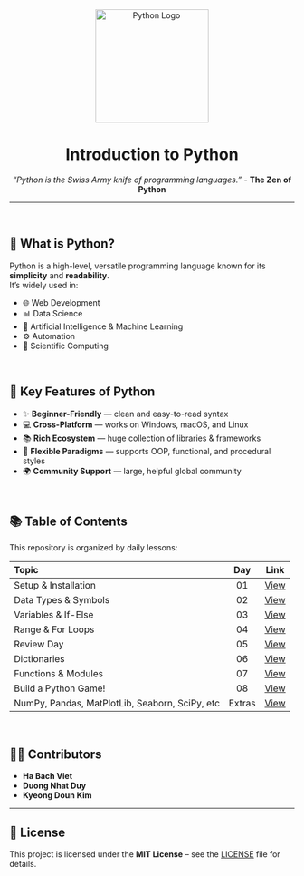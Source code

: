<div align="center">
  <img src="https://upload.wikimedia.org/wikipedia/commons/c/c3/Python-logo-notext.svg" alt="Python Logo" width="200">
  
  # Introduction to Python
*“Python is the Swiss Army knife of programming languages.”* - **The Zen of Python**
</div>

---

<br>

## 📌 What is Python?
Python is a high-level, versatile programming language known for its **simplicity** and **readability**.  
It’s widely used in:
- 🌐 Web Development  
- 📊 Data Science  
- 🤖 Artificial Intelligence & Machine Learning  
- ⚙️ Automation  
- 🧪 Scientific Computing

<br>

## 🧩 Key Features of Python
- ✨ **Beginner-Friendly** — clean and easy-to-read syntax  
- 💻 **Cross-Platform** — works on Windows, macOS, and Linux  
- 📚 **Rich Ecosystem** — huge collection of libraries & frameworks  
- 🔄 **Flexible Paradigms** — supports OOP, functional, and procedural styles  
- 🌍 **Community Support** — large, helpful global community

<br>

## 📚 Table of Contents
This repository is organized by daily lessons:

| Topic | Day | Link |
| :---- | :-: | :---: |
| Setup & Installation | 01 | [View](https://github.com/viethaa/intro-to-python/tree/main/Day%2001) |
| Data Types & Symbols | 02 | [View](https://github.com/viethaa/intro-to-python/tree/main/Day%2002) |
| Variables & If-Else | 03 | [View](https://github.com/viethaa/intro-to-python/tree/main/Day%2003) |
| Range & For Loops | 04 | [View](https://github.com/viethaa/intro-to-python/tree/main/Day%2004) |
| Review Day | 05 | [View](https://github.com/viethaa/intro-to-python/tree/main/Day%2005) |
| Dictionaries | 06 | [View](https://github.com/viethaa/intro-to-python/tree/main/Day%2006) |
| Functions & Modules | 07 | [View](https://github.com/viethaa/intro-to-python/tree/main/Day%2007) |
| Build a Python Game! | 08 | [View](https://github.com/viethaa/intro-to-python/tree/main/Day%2008) |
| NumPy, Pandas, MatPlotLib, Seaborn, SciPy, etc | Extras | [View](https://github.com/viethaa/intro-to-python/tree/main/Day%2009) |

<br>

## 🧑‍💻 Contributors
- **Ha Bach Viet**  
- **Duong Nhat Duy**  
- **Kyeong Doun Kim**

---

## 📄 License
This project is licensed under the **MIT License** – see the [LICENSE](LICENSE) file for details.
